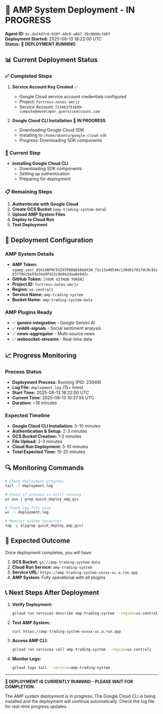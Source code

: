 # 🚀 AMP System Deployment - IN PROGRESS

**Agent ID:** `bc-daf447c6-920f-40c0-a067-39c9099c7d87`  
**Deployment Started:** 2025-08-13 18:22:00 UTC  
**Status:** 🔄 **DEPLOYMENT RUNNING**

## 📊 Current Deployment Status

### ✅ Completed Steps
1. **Service Account Key Created** ✅
   - Google Cloud service account credentials configured
   - Project: `fortress-notes-omrjz`
   - Service Account: `723463751699-compute@developer.gserviceaccount.com`

2. **Google Cloud CLI Installation** 🔄 **IN PROGRESS**
   - Downloading Google Cloud SDK
   - Installing to `/home/ubuntu/google-cloud-sdk`
   - Progress: Downloading SDK components

### 🔄 Current Step
- **Installing Google Cloud CLI**
  - Downloading SDK components
  - Setting up authentication
  - Preparing for deployment

### 📋 Remaining Steps
1. **Authenticate with Google Cloud**
2. **Create GCS Bucket** (`amp-trading-system-data`)
3. **Upload AMP System Files**
4. **Deploy to Cloud Run**
5. **Test Deployment**

## 🎯 Deployment Configuration

### AMP System Details
- **AMP Token:** `sgamp_user_01K1XBP8C5SZXYP88QD166AX1W_72c12a40546c130db17817dc9c92cb3770ecbe93e34a9fd23c8e9a2daa8e942c`
- **GitHub Token:** `[YOUR GITHUB TOKEN]`
- **Project ID:** `fortress-notes-omrjz`
- **Region:** `us-central1`
- **Service Name:** `amp-trading-system`
- **Bucket Name:** `amp-trading-system-data`

### AMP Plugins Ready
- ✅ **gemini-integration** - Google Gemini AI
- ✅ **reddit-signals** - Social sentiment analysis
- ✅ **news-aggregator** - Multi-source news
- ✅ **websocket-streams** - Real-time data

## 📈 Progress Monitoring

### Process Status
- **Deployment Process:** Running (PID: 23049)
- **Log File:** `deployment.log` (15+ lines)
- **Start Time:** 2025-08-13 18:22:00 UTC
- **Current Time:** 2025-08-13 18:37:55 UTC
- **Duration:** ~16 minutes

### Expected Timeline
- **Google Cloud CLI Installation:** 5-10 minutes
- **Authentication & Setup:** 2-3 minutes
- **GCS Bucket Creation:** 1-2 minutes
- **File Upload:** 2-3 minutes
- **Cloud Run Deployment:** 5-10 minutes
- **Total Expected Time:** 15-25 minutes

## 🔍 Monitoring Commands

```bash
# Check deployment progress
tail -f deployment.log

# Check if process is still running
ps aux | grep quick_deploy_amp_gcs

# Check log file size
wc -l deployment.log

# Monitor system resources
top -p $(pgrep quick_deploy_amp_gcs)
```

## 🎉 Expected Outcome

Once deployment completes, you will have:

1. **GCS Bucket:** `gs://amp-trading-system-data`
2. **Cloud Run Service:** `amp-trading-system`
3. **Service URL:** `https://amp-trading-system-xxxxx-uc.a.run.app`
4. **AMP System:** Fully operational with all plugins

## 📞 Next Steps After Deployment

1. **Verify Deployment:**
   ```bash
   gcloud run services describe amp-trading-system --region=us-central1
   ```

2. **Test AMP System:**
   ```bash
   curl https://amp-trading-system-xxxxx-uc.a.run.app
   ```

3. **Access AMP CLI:**
   ```bash
   gcloud run services call amp-trading-system --region=us-central1
   ```

4. **Monitor Logs:**
   ```bash
   gcloud logs tail --service=amp-trading-system
   ```

---

**🔄 DEPLOYMENT IS CURRENTLY RUNNING - PLEASE WAIT FOR COMPLETION**

The AMP system deployment is in progress. The Google Cloud CLI is being installed and the deployment will continue automatically. Check the log file for real-time progress updates.
